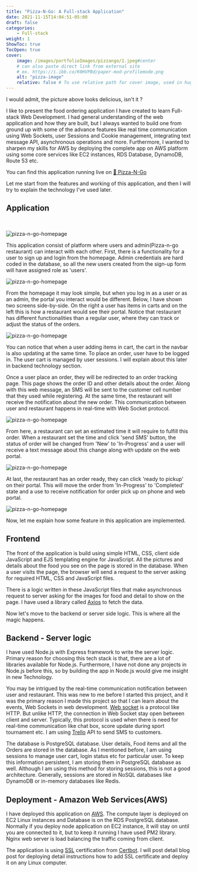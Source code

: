 ```yaml
---
title: "Pizza-N-Go: A Full-stack Application"
date: 2021-11-15T14:04:51-05:00
draft: false
categories: 
    - Full-stack
weight: 1
ShowToc: true
TocOpen: true
cover:
    image: /images/portfolioImages/pizzango/1.jpeg#center
    # can also paste direct link from external site
    # ex. https://i.ibb.co/K0HVPBd/paper-mod-profilemode.png
    alt: "pizza-image"
    relative: false # To use relative path for cover image, used in hugo Page-bundles
---
```


I would admit, the picture above looks delicious, isn't it ? 
 
I like to present the food ordering application I have created to learn Full-stack Web Development. I had general understanding of the web application and how they are built, but I always wanted to build one from ground up with some of the advance features like real time communication using Web Sockets, user Sessions and Cookie management, integrating text message API, asynchronous operations and more. Furthermore, I wanted to sharpen my skills for AWS by deploying the complete app on AWS platform using some core services like EC2 instances, RDS Database, DynamoDB, Route 53 etc.
 
You can find this application running live on [🍕 Pizza-N-Go](https://pizzango.sidpatel.org/)
 
Let me start from the features and working of this application, and then I will try to explain the technology I've used later.
 
## Application
 
&nbsp;
 
![pizza-n-go-homepage](/images/portfolioImages/pizzango/2.png#center)
 
This application consist of platform where users and admin(Pizza-n-go restaurant) can interact with each other. First, there is a functionality for a user to sign up and login from the homepage. Admin credentials are hard coded in the database, so all the new users created from the sign-up form will have assigned role as 'users'.
 
![pizza-n-go-homepage](/images/portfolioImages/pizzango/3.png#center)
 
From the homepage it may look simple, but when you log in as a user or as an admin, the portal you interact would be different. Below, I have shown two screens side-by-side. On the right a user has items in carts and on the left this is how a restaurant would see their portal. Notice that restaurant has different functionalities than a regular user, where they can track or adjust the status of the orders.
 
![pizza-n-go-homepage](/images/portfolioImages/pizzango/6.png#center)
 
You can notice that when a user adding items in cart, the cart in the navbar is also updating at the same time. To place an order, user have to be logged in. The user cart is managed by user sessions. I will explain about this later in backend technology section. 
 
Once a user place an order, they will be redirected to an order tracking page. This page shows the order ID and other details about the order. Along with this web message, an SMS will be sent to the customer cell number that they used while registering. At the same time, the restaurant will receive the notification about the new order. This communication between user and restaurant happens in real-time with Web Socket protocol. 
 
![pizza-n-go-homepage](/images/portfolioImages/pizzango/7.png#center)
 
From here, a restaurant can set an estimated time it will require to fulfill this order.  When a restaurant set the time and click 'send SMS' button, the status of order will be changed from 'New' to 'In-Progress' and a user will receive a text message about this change along with update on the web portal.
 
![pizza-n-go-homepage](/images/portfolioImages/pizzango/8.png#center)
 
At last, the restaurant has an order ready, they can click 'ready to pickup' on their portal. This will move the order from 'In-Progress' to 'Completed' state and a use to receive notification for order pick up on phone and web portal.
 
![pizza-n-go-homepage](/images/portfolioImages/pizzango/9.png#center)
 
Now, let me explain how some feature in this application are implemented. 
 
## Frontend
 
The front of the application is build using simple HTML, CSS, client side JavaScript and EJS templating engine for JavaScript. All the pictures and details about the food you see on the page is stored in the database. When a user visits the page, the browser will send a request to the server asking for required HTML, CSS and JavaScript files. 
 
There is a logic written in these JavaScript files that make asynchronous request to server asking for the images for food and detail to show on the page. I have used a library called [Axios](https://www.npmjs.com/package/axios) to fetch the data. 
 
Now let's move to the backend or server side logic. This is where all the magic happens.
 
## Backend - Server logic
 
I have used Node.js with Express framework to write the server logic. Primary reason for choosing this tech stack is that, there are a lot of libraries available for Node.js. Furthermore, I have not done any projects in Node.js before this, so by building the app in Node.js would give me insight in new Technology. 
 
You may be intrigued by the real-time communication notification between user and restaurant. This was new to me before I started this project, and it was the primary reason I made this project so that I can learn about the events, Web Sockets in web development. [Web socket](https://en.wikipedia.org/wiki/WebSocket) is a protocol like HTTP. But unlike HTTP, the connection in Web Socket stay open between client and server. Typically, this protocol is used when there is need for real-time communication like chat box, score update during sport tournament etc. I am using [Trello](https://trello.com/) API to send SMS to customers.
 
The database is PostgreSQL database. User details, Food items and all the Orders are stored in the database. As I mentioned before, I am using sessions to manage user cart, login status etc for particular user. To keep this information persistent, I am storing them in PostgreSQL database as well. Although I am using this method for storing sessions, this is not a good architecture. Generally, sessions are stored in NoSQL databases like DynamoDB or in-memory databases like Redis. 
 
## Deployment - Amazon Web Services(AWS)
 
I have deployed this application on [AWS](https://aws.amazon.com/). The compute layer is deployed on EC2 Linux instances and Database is on the RDS PostgreSQL database. Normally if you deploy node application on EC2 instance, it will stay on until you are connected to it, but to keep it running I have used PM2 library. Nginx web server is load balancing the traffic coming from client.
 
The application is using [SSL](https://www.cloudflare.com/en-ca/learning/ssl/what-is-an-ssl-certificate/) certification from [Certbot](https://certbot.eff.org/). I will post detail blog post for deploying detail instructions how to add SSL certificate and deploy it on any Linux computer.











